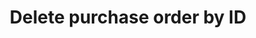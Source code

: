 ---
title: Delete purchase order by ID
excerpt: >-
  For valid response try integer IDs with positive integer value. Negative or
  non-integer values will generate API errors
api:
  file: swagger.json
  operationId: deleteOrder
hidden: false
---